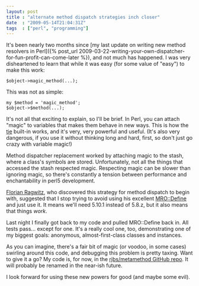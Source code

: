 ```yaml
---
layout: post
title : "alternate method dispatch strategies inch closer"
date  : "2009-05-14T21:04:31Z"
tags  : ["perl", "programming"]
---
```

It's been nearly two months since [my last update on writing new method
resolvers in Perl]({% post_url 2009-03-22-writing-your-own-dispatcher-for-fun-profit-can-come-later %}), and not much has
happened.  I was very disheartened to learn that while it was easy (for some
value of "easy") to make this work:

    $object->magic_method(...);

This was not as simple:

    my $method = 'magic_method';
    $object->$method(...);

It's not all that exciting to explain, so I'll be brief.  In Perl, you can
attach "magic" to variables that makes them behave in new ways.  This is how
the [tie](http://perldoc.perl.org/perltie.html) built-in works, and it's very,
very powerful and useful.  (It's also very dangerous, if you use it without
thinking long and hard, first, so don't just go crazy with variable magic!)

Method dispatcher replacement worked by attaching magic to the stash, where a
class's symbols are stored.  Unfortunately, not all the things that accessed
the stash respected magic.  Respecting magic can be slower than ignoring magic,
so there's constantly a tension between performance and enchantability in perl5
development.

[Florian Ragwitz](http://perldition.org/), who discovered this strategy for
method dispatch to begin with, suggested that I stop trying to avoid using his
excellent [MRO::Define](http://github.com/rafl/mro-define/) and just use it.
It means we'll need 5.10.1 instead of 5.8.z, but it also means that things
*work*.

Last night I finally got back to my code and pulled MRO::Define back in.  All
tests pass... except for one.  It's a really cool one, too, demonstrating one
of my biggest goals: anonymous, almost-first-class classes and instances.

As you can imagine, there's a fair bit of magic (or voodoo, in some cases)
swirling around this code, and debugging this problem is pretty taxing.  Want
to give it a go?  My code is, for now, in the [rjbs/metamethod GitHub
repo](http://github.com/rjbs/metamethod).  It will probably be renamed in the
near-ish future.

I look forward for using these new powers for good (and maybe some evil).


